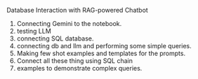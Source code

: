 Database Interaction with RAG-powered Chatbot
1) Connecting Gemini to the notebook.
2) testing LLM
3) connecting SQL database.
4) connecting db and llm and performing some simple queries.
5) Making few shot examples and templates for the prompts.
6) Connect all these thing using SQL chain
7) examples to demonstrate complex queries.
